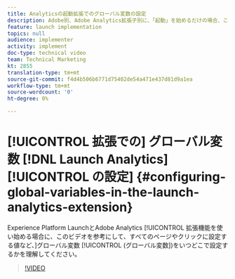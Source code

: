 ```yaml
---
title: Analyticsの起動拡張でのグローバル変数の設定
description: Adobe別、Adobe Analytics拡張子別に、「起動」を始めるだけの場合、このビデオは、グローバル変数を設定するタイミングと場所、つまり各ページやクリックに設定したい値を理解するのに役立ちます。
feature: launch implementation
topics: null
audience: implementer
activity: implement
doc-type: technical video
team: Technical Marketing
kt: 2855
translation-type: tm+mt
source-git-commit: f4d4b506b6771d75402de54a471e437d81d9a1ea
workflow-type: tm+mt
source-wordcount: '0'
ht-degree: 0%

---
```



# [!UICONTROL 拡張での] グローバル変数 [!DNL Launch Analytics][!UICONTROL の設定] {#configuring-global-variables-in-the-launch-analytics-extension}

Experience Platform LaunchとAdobe Analytics [!UICONTROL 拡張機能を使い始める場合に、このビデオを参考にして、すべてのページやクリックに設定する値など、]グローバル変数 [!UICONTROL (グローバル変数])をいつどこで設定するかを理解してください。

>[!VIDEO](https://video.tv.adobe.com/v/27181/?quality=9)
